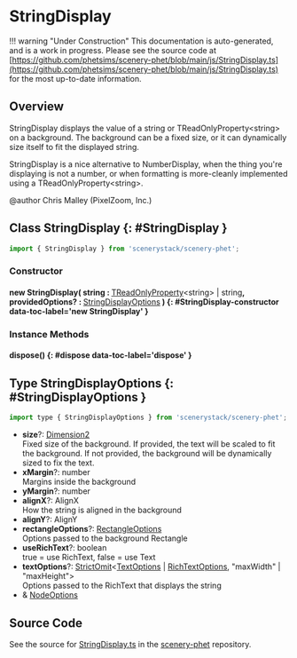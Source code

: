 # StringDisplay

!!! warning "Under Construction"
    This documentation is auto-generated, and is a work in progress. Please see the source code at
    [https://github.com/phetsims/scenery-phet/blob/main/js/StringDisplay.ts](https://github.com/phetsims/scenery-phet/blob/main/js/StringDisplay.ts) for the most up-to-date information.

## Overview

StringDisplay displays the value of a string or TReadOnlyProperty&lt;string&gt; on a background. The background can
be a fixed size, or it can dynamically size itself to fit the displayed string.

StringDisplay is a nice alternative to NumberDisplay, when the thing you're displaying is not a number,
or when formatting is more-cleanly implemented using a TReadOnlyProperty&lt;string&gt;.

@author Chris Malley (PixelZoom, Inc.)

## Class StringDisplay {: #StringDisplay }


```js
import { StringDisplay } from 'scenerystack/scenery-phet';
```
### Constructor

#### new StringDisplay( string : <span style="font-weight: 400;">[TReadOnlyProperty](../axon/TReadOnlyProperty.md)&lt;<span style="color: hsla(calc(var(--md-hue) + 180deg),80%,40%,1);">string</span>&gt; | <span style="color: hsla(calc(var(--md-hue) + 180deg),80%,40%,1);">string</span></span>, providedOptions? : <span style="font-weight: 400;">[StringDisplayOptions](../scenery-phet/StringDisplay.md#StringDisplayOptions)</span> ) {: #StringDisplay-constructor data-toc-label='new StringDisplay' }

### Instance Methods

#### dispose() {: #dispose data-toc-label='dispose' }



## Type StringDisplayOptions {: #StringDisplayOptions }


```js
import type { StringDisplayOptions } from 'scenerystack/scenery-phet';
```


- **size**?: [Dimension2](../dot/Dimension2.md)
<br>  Fixed size of the background.
  If provided, the text will be scaled to fit the background.
  If not provided, the background will be dynamically sized to fix the text.
- **xMargin**?: <span style="color: hsla(calc(var(--md-hue) + 180deg),80%,40%,1);">number</span>
<br>  Margins inside the background
- **yMargin**?: <span style="color: hsla(calc(var(--md-hue) + 180deg),80%,40%,1);">number</span>
- **alignX**?: AlignX
<br>  How the string is aligned in the background
- **alignY**?: AlignY
- **rectangleOptions**?: [RectangleOptions](../scenery/Rectangle.md#RectangleOptions)
<br>  Options passed to the background Rectangle
- **useRichText**?: <span style="color: hsla(calc(var(--md-hue) + 180deg),80%,40%,1);">boolean</span>
<br>  true = use RichText, false = use Text
- **textOptions**?: [StrictOmit](../phet-core/StrictOmit.md)&lt;[TextOptions](../scenery/Text.md#TextOptions) | [RichTextOptions](../scenery/RichText.md#RichTextOptions), "maxWidth" | "maxHeight"&gt;
<br>  Options passed to the RichText that displays the string
- &amp; [NodeOptions](../scenery/Node.md#NodeOptions)




## Source Code

See the source for [StringDisplay.ts](https://github.com/phetsims/scenery-phet/blob/main/js/StringDisplay.ts) in the [scenery-phet](https://github.com/phetsims/scenery-phet) repository.
